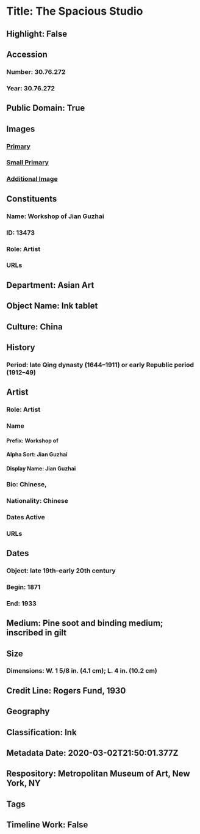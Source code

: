 # Title: The Spacious Studio
## Highlight: False
## Accession
### Number: 30.76.272
### Year: 30.76.272
## Public Domain: True
## Images
### [Primary](https://images.metmuseum.org/CRDImages/as/original/30_76_272_F.jpg)
### [Small Primary](https://images.metmuseum.org/CRDImages/as/web-large/30_76_272_F.jpg)
### [Additional Image](https://images.metmuseum.org/CRDImages/as/original/30_76_272_B.jpg)
## Constituents
### Name: Workshop of Jian Guzhai
### ID: 13473
### Role: Artist
### URLs
## Department: Asian Art
## Object Name: Ink tablet
## Culture: China
## History
### Period: late Qing dynasty (1644–1911) or early Republic period (1912–49)
## Artist
### Role: Artist
### Name
#### Prefix: Workshop of
#### Alpha Sort: Jian Guzhai
#### Display Name: Jian Guzhai
### Bio: Chinese,
### Nationality: Chinese
### Dates Active
### URLs
## Dates
### Object: late 19th–early 20th century
### Begin: 1871
### End: 1933
## Medium: Pine soot and binding medium; inscribed in gilt
## Size
### Dimensions: W. 1 5/8 in. (4.1 cm); L. 4 in. (10.2 cm)
## Credit Line: Rogers Fund, 1930
## Geography
## Classification: Ink
## Metadata Date: 2020-03-02T21:50:01.377Z
## Respository: Metropolitan Museum of Art, New York, NY
## Tags
## Timeline Work: False